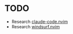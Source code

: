 # TODO

- Research [claude-code.nvim](https://github.com/greggh/claude-code.nvim)
- Research [windsurf.nvim](https://github.com/Exafunction/windsurf.nvim)